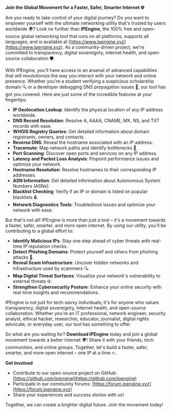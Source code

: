 **Join the Global Movement for a Faster, Safer, Smarter Internet 🌐**

Are you ready to take control of your digital journey? Do you want to empower yourself with the ultimate networking utility that's trusted by users worldwide 🌍? Look no further than **IPEngine**, the 100% free and open-source global networking tool that runs on all platforms, supports all languages, and is available at [https://www.ipengine.xyz](https://www.ipengine.xyz). As a community-driven project, we're committed to transparency, digital sovereignty, internet health, and open-source collaboration 🛡️.

With IPEngine, you'll have access to an arsenal of advanced capabilities that will revolutionize the way you interact with your network and online presence. Whether you're a student verifying a suspicious scholarship domain 🔍 or a developer debugging DNS propagation issues 📡, our tool has got you covered. Here are just some of the incredible features at your fingertips:

*   **IP Geolocation Lookup**: Identify the physical location of any IP address worldwide.
*   **DNS Record Resolution**: Resolve A, AAAA, CNAME, MX, NS, and TXT records with ease.
*   **WHOIS Registry Queries**: Get detailed information about domain registrants, owners, and contacts.
*   **Reverse DNS**: Reveal the hostname associated with an IP address.
*   **Traceroute**: Map network paths and identify bottlenecks 🚀.
*   **Port Scanning**: Discover open ports and services on any IP address.
*   **Latency and Packet Loss Analysis**: Pinpoint performance issues and optimize your network.
*   **Hostname Resolution**: Resolve hostnames to their corresponding IP addresses.
*   **ASN Information**: Get detailed information about Autonomous System Numbers (ASNs).
*   **Blacklist Checking**: Verify if an IP or domain is listed on popular blacklists 🔒.
*   **Network Diagnostics Tools**: Troubleshoot issues and optimize your network with ease.

But that's not all! IPEngine is more than just a tool – it's a movement towards a faster, safer, smarter, and more open internet. By using our utility, you'll be contributing to a global effort to:

*   **Identify Malicious IPs**: Stay one step ahead of cyber threats with real-time IP reputation checks.
*   **Detect Phishing Domains**: Protect yourself and others from phishing attacks 🚨.
*   **Reveal Scam Infrastructure**: Uncover hidden networks and infrastructure used by scammers 🔍.
*   **Map Digital Threat Surfaces**: Visualize your network's vulnerability to external threats 🌐.
*   **Strengthen Cybersecurity Posture**: Enhance your online security with real-time insights and recommendations.

IPEngine is not just for tech-savvy individuals; it's for anyone who values transparency, digital sovereignty, internet health, and open-source collaboration. Whether you're an IT professional, network engineer, security analyst, ethical hacker, researcher, educator, journalist, digital rights advocate, or everyday user, our tool has something to offer.

So what are you waiting for? **Download IPEngine** today and join a global movement towards a better internet 🌍! Share it with your friends, tech communities, and online groups. Together, let's build a faster, safer, smarter, and more open internet – one IP at a time 🔥.

**Get Involved**

*   Contribute to our open-source project on GitHub: [https://github.com/ipengine](https://github.com/ipengine)
*   Participate in our community forums: [https://forum.ipengine.xyz](https://forum.ipengine.xyz)
*   Share your experiences and success stories with us!

Together, we can create a brighter digital future. Join the movement today!